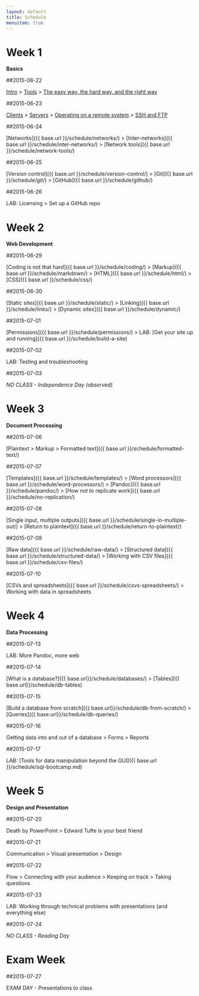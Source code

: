 ```yaml
---
layout: default
title: Schedule
menuitem: true
---
```


# Week 1

**Basics**

##2015-06-22

[Intro](./intro/) > [Tools](./tools/) > [The easy way, the hard way, and the right way](./easy-hard-right/)

##2015-06-23

[Clients](./clients/) > [Servers](./servers/) > [Operating on a remote system](./remote/) > [SSH and FTP](./ssh-ftp/) 

##2015-06-24

[Networks]({{ base.url }}/schedule/networks/) > [Inter-networks]({{ base.url }}/schedule/inter-networks/) > [Network tools]({{ base.url }}/schedule/network-tools/)

##2015-06-25

[Version control]({{ base.url }}/schedule/version-control/) > [Git]({{ base.url }}/schedule/git/) > [GitHub]({{ base.url }}/schedule/github/)

##2015-06-26

LAB: Licensing > Set up a GitHub repo

# Week 2

**Web Development**

##2015-06-29

[Coding is not that hard]({{ base.url }}/schedule/coding/) > [Markup]({{ base.url }}/schedule/markdown/) > [HTML]({{ base.url }}/schedule/html/) > [CSS]({{ base.url }}/schedule/css/) 

##2015-06-30

[Static sites]({{ base.url }}/schedule/static/) > [Linking]({{ base.url }}/schedule/links/) > [Dynamic sites]({{ base.url }}/schedule/dynamic/)

##2015-07-01

[Permissions]({{ base.url }}/schedule/permissions/) > LAB: [Get your site up and running]({{ base.url }}/schedule/build-a-site)

##2015-07-02

LAB: Testing and troubleshooting

##2015-07-03

*NO CLASS - Independence Day (observed)*

# Week 3

**Document Processing**

##2015-07-06

[Plaintext > Markup > Formatted text]({{ base.url }}/schedule/formatted-text/)

##2015-07-07

[Templates]({{ base.url }}/schedule/templates/) > [Word processors]({{ base.url }}/schedule/word-processors/) > [Pandoc]({{ base.url }}/schedule/pandoc/) > [How not to replicate work]({{ base.url }}/schedule/no-replication/)

##2015-07-08

[Single input, multiple outputs]({{ base.url }}/schedule/single-in-multiple-out/) > [Return to plaintext]({{ base.url }}/schedule/return-to-plaintext/)

##2015-07-09

[Raw data]({{ base.url }}/schedule/raw-data/) > [Structured data]({{ base.url }}/schedule/structured-data/) > [Working with CSV files]({{ base.url }}/schedule/csv-files/)

##2015-07-10

[CSVs and spreadsheets]({{ base.url }}/schedule/csvs-spreadsheets/) > Working with data in spreadsheets

# Week 4

**Data Processing**

##2015-07-13

 LAB: More Pandoc, more web

##2015-07-14

[What is a database?]({{ base.url}}/schedule/databases/) > [Tables]({{ base.url}}/schedule/db-tables)

##2015-07-15

[Build a database from scratch]({{ base.url}}/schedule/db-from-scratch/) > [Queries]({{ base.url}}/schedule/db-queries/)

##2015-07-16

Getting data into and out of a database > Forms > Reports

##2015-07-17

LAB: [Tools for data manipulation beyond the GUI]({{ base.url }}/schedule/sql-bootcamp.md)

# Week 5

**Design and Presentation**

##2015-07-20

Death by PowerPoint > Edward Tufte is your best friend

##2015-07-21

Communication > Visual presentation > Design

##2015-07-22

Flow > Connecting with your audience > Keeping on track > Taking questions

##2015-07-23

LAB: Working through technical problems with presentations (and everything else)

##2015-07-24 

*NO CLASS - Reading Day*

# Exam Week

##2015-07-27

EXAM DAY - Presentations to class